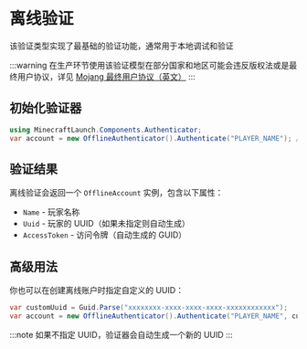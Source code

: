 # 离线验证

该验证类型实现了最基础的验证功能，通常用于本地调试和验证

:::warning
在生产环节使用该验证模型在部分国家和地区可能会违反版权法或是最终用户协议，详见 [Mojang 最终用户协议（英文）](https://www.minecraft.net/en-us/eula)
:::

## 初始化验证器

```csharp
using MinecraftLaunch.Components.Authenticator;
var account = new OfflineAuthenticator().Authenticate("PLAYER_NAME"); // `PLAYER_NAME` 换成所需要的玩家名称
```

## 验证结果

离线验证会返回一个 `OfflineAccount` 实例，包含以下属性：

- `Name` - 玩家名称
- `Uuid` - 玩家的 UUID（如果未指定则自动生成）
- `AccessToken` - 访问令牌（自动生成的 GUID）

## 高级用法

你也可以在创建离线账户时指定自定义的 UUID：

```csharp
var customUuid = Guid.Parse("xxxxxxxx-xxxx-xxxx-xxxx-xxxxxxxxxxxx");
var account = new OfflineAuthenticator().Authenticate("PLAYER_NAME", customUuid);
```

:::note
如果不指定 UUID，验证器会自动生成一个新的 UUID
:::
